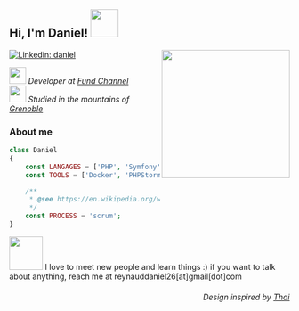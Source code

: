 <h2> Hi, I'm Daniel! <img src="https://pic.funnygifsbox.com/uploads/2020/10/funnygifsbox.com-2020-10-28-07-40-32-39.gif" width="50"></h2>

<img align='right' src="https://avataaars.io/?avatarStyle=Circle&topType=NoHair&accessoriesType=Blank&facialHairType=BeardLight&facialHairColor=BrownDark&clotheType=GraphicShirt&clotheColor=Heather&graphicType=Deer&eyeType=Happy&eyebrowType=DefaultNatural&mouthType=Default&skinColor=Pale" width="230">

[![Linkedin: daniel](https://img.shields.io/badge/-daniel-blue?style=flat-square&logo=Linkedin&logoColor=white&link=https://www.linkedin.com/in/reynadan/)](https://www.linkedin.com/in/reynadan/)


<p>
  <em>
    <img src="https://www.fundchannel-group.com/themes/custom/fund_channel/favicon.png" width="30">
      Developer at <a href="https://www.fundchannel-group.com/">Fund Channel</a>
    </br>
    <img src="https://favicon-ksup.univ-grenoble-alpes.fr/SITEUI/apple-icon-60x60.png" width="30"> 
      Studied in the mountains of <a href="https://www.univ-grenoble-alpes.fr/">Grenoble</a>
   </em>
</p>

###  About me
```php
class Daniel
{
    const LANGAGES = ['PHP', 'Symfony', 'HTML/CSS', 'JS', 'Mysql'];
    const TOOLS = ['Docker', 'PHPStorm', 'Yarn', 'Sass'];

    /**
     * @see https://en.wikipedia.org/wiki/Scrum_(software_development)
     */
    const PROCESS = 'scrum';
}
```
  <img src="https://pic.funnygifsbox.com/uploads/2020/10/funnygifsbox.com-2020-10-28-07-40-29-77.gif" width="60">
  I love to meet new people and learn things :) if you want to talk about anything, reach me at reynauddaniel26[at]gmail[dot]com
  
  
  <h6 align='right'> Design inspired by <a href='https://github.com/Thaiane/Thaiane'>Thai</a></h5>
